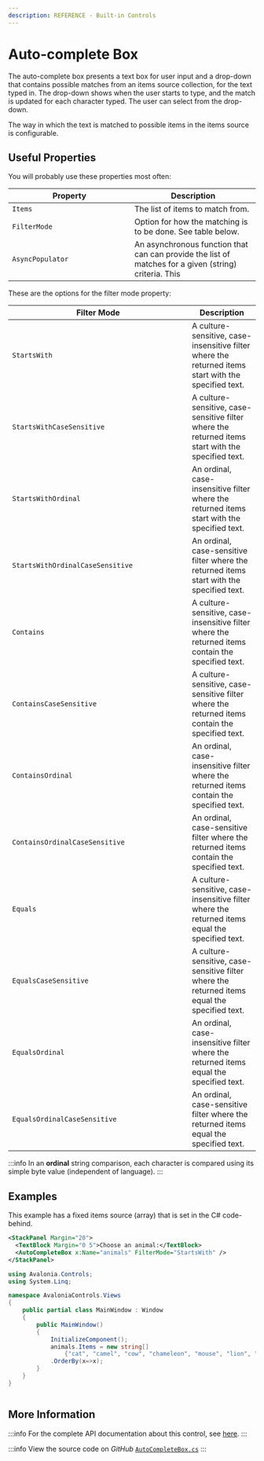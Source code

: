 ```yaml
---
description: REFERENCE - Built-in Controls
---
```


# Auto-complete Box

The auto-complete box presents a text box for user input and a drop-down that contains possible matches from an items source collection, for the text typed in. The drop-down shows when the user starts to type, and the match is updated for each character typed. The user can select from the drop-down.

The way in which the text is matched to possible items in the items source is configurable.&#x20;

## Useful Properties

You will probably use these properties most often:

<table><thead><tr><th width="233">Property</th><th>Description</th></tr></thead><tbody><tr><td><code>Items</code></td><td>The list of items to match from. </td></tr><tr><td><code>FilterMode</code></td><td>Option for how the matching is to be done. See table below.</td></tr><tr><td><code>AsyncPopulator</code></td><td>An asynchronous function that can can provide the list of matches for a given (string) criteria. This </td></tr></tbody></table>

These are the options for the filter mode property:

<table><thead><tr><th width="350">Filter Mode</th><th>Description</th></tr></thead><tbody><tr><td><code>StartsWith</code></td><td>A culture-sensitive, case-insensitive filter where the returned items start with the specified text.</td></tr><tr><td><code>StartsWithCaseSensitive</code></td><td>A culture-sensitive, case-sensitive filter where the returned items start with the specified text.</td></tr><tr><td><code>StartsWithOrdinal</code></td><td>An ordinal, case-insensitive filter where the returned items start with the specified text.</td></tr><tr><td><code>StartsWithOrdinalCaseSensitive</code></td><td>An ordinal, case-sensitive filter where the returned items start with the specified text.</td></tr><tr><td><code>Contains</code></td><td>A culture-sensitive, case-insensitive filter where the returned items contain the specified text.</td></tr><tr><td><code>ContainsCaseSensitive</code></td><td>A culture-sensitive, case-sensitive filter where the returned items contain the specified text.</td></tr><tr><td><code>ContainsOrdinal</code></td><td>An ordinal, case-insensitive filter where the returned items contain the specified text.</td></tr><tr><td><code>ContainsOrdinalCaseSensitive</code></td><td>An ordinal, case-sensitive filter where the returned items contain the specified text.</td></tr><tr><td><code>Equals</code></td><td>A culture-sensitive, case-insensitive filter where the returned items equal the specified text.</td></tr><tr><td><code>EqualsCaseSensitive</code></td><td>A culture-sensitive, case-sensitive filter where the returned items equal the specified text.</td></tr><tr><td><code>EqualsOrdinal</code></td><td>An ordinal, case-insensitive filter where the returned items equal the specified text.</td></tr><tr><td><code>EqualsOrdinalCaseSensitive</code></td><td>An ordinal, case-sensitive filter where the returned items equal the specified text.</td></tr></tbody></table>

:::info
In an **ordinal** string comparison, each character is compared using its simple byte value (independent of language).
:::

## Examples

This example has a fixed items source (array) that is set in the C# code-behind.



```xml
<StackPanel Margin="20">
  <TextBlock Margin="0 5">Choose an animal:</TextBlock>
  <AutoCompleteBox x:Name="animals" FilterMode="StartsWith" />
</StackPanel>
```


```csharp title='C#'
using Avalonia.Controls;
using System.Linq;

namespace AvaloniaControls.Views
{
    public partial class MainWindow : Window
    {
        public MainWindow()
        {
            InitializeComponent();
            animals.Items = new string[] 
                {"cat", "camel", "cow", "chameleon", "mouse", "lion", "zebra" }
            .OrderBy(x=>x);
        }
    }
}
```



<img src="/img/gitbook-import/assets/autocomplete.gif" alt=""/>



## More Information

:::info
For the complete API documentation about this control, see [here](http://reference.avaloniaui.net/api/Avalonia.Controls/AutoCompleteBox/).
:::

:::info
View the source code on _GitHub_ [`AutoCompleteBox.cs`](https://github.com/AvaloniaUI/Avalonia/blob/master/src/Avalonia.Controls/AutoCompleteBox/AutoCompleteBox.cs)
:::
